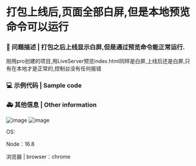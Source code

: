 # 打包上线后,页面全部白屏,但是本地预览命令可以运行

### 🧐 问题描述 | 打包之后上线显示白屏,但是通过预览命令能正常运行.

刚用pro创建的项目,用LiveServer预览index.html同样是白屏,上线后还是白屏,只有在本地才是正常的,控制台没有任何报错

### 💻 示例代码 | Sample code

### 🚑 其他信息 | Other information

![image](https://user-images.githubusercontent.com/70849018/230822380-224b66ed-0818-402a-b8da-38aee22b3e35.png)
![image](https://user-images.githubusercontent.com/70849018/230822602-a090a165-7020-4aa1-a172-177b286fd129.png)

OS:

Node：16.8

浏览器 | browser：chrome
